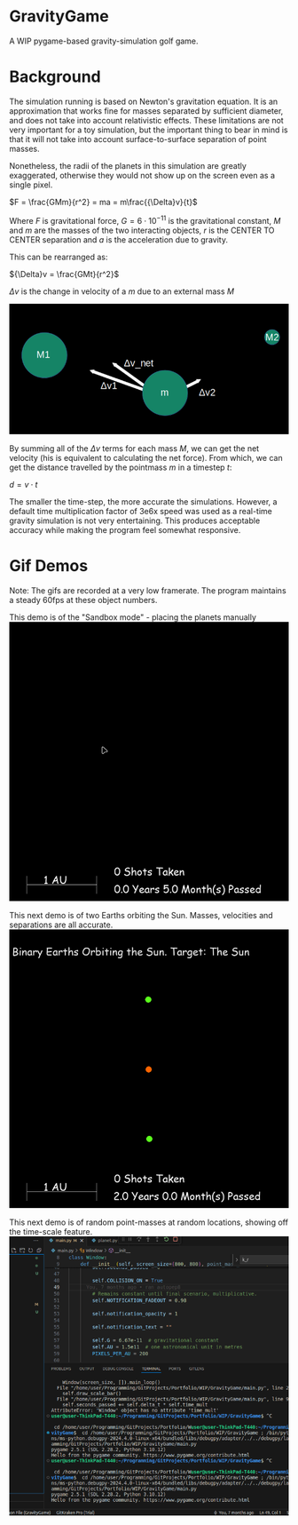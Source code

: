 # GravityGame
A WIP pygame-based gravity-simulation golf game.

# Background

The simulation running is based on Newton's gravitation equation. It is an approximation that works fine for masses separated by sufficient diameter, and does not take into account relativistic effects.
These limitations are not very important for a toy simulation, but the important thing to bear in mind is that it will not take into account surface-to-surface separation of point masses.

Nonetheless, the radii of the planets in this simulation are greatly exaggerated, otherwise they would not show up on the screen even as a single pixel.

$F = \frac{GMm}{r^2} = ma = m\frac{{\Delta}v}{t}$

Where $F$ is gravitational force, $G=6{\cdot}10^{-11}$ is the gravitational constant, $M$ and $m$ are the masses of the two interacting objects, $r$ is the CENTER TO CENTER separation and $a$ is the acceleration due to gravity. 

This can be rearranged as:

${\Delta}v = \frac{GMt}{r^2}$

${\Delta}v$ is the change in velocity of a $m$ due to an external mass $M$

![alt text](VelocityDiagram.png)

By summing all of the ${\Delta}v$ terms for each mass $M$, we can get the net velocity (his is equivalent to calculating the net force). From which, we can get the distance travelled by the pointmass $m$ in a timestep $t$:

$d=v{\cdot}t$

The smaller the time-step, the more accurate the simulations. However, a default time multiplication factor of 3e6x speed was used as a real-time gravity simulation is not very entertaining. This produces acceptable accuracy while making the program feel somewhat responsive.

# Gif Demos

Note: The gifs are recorded at a very low framerate. The program maintains a steady 60fps at these object numbers.

This demo is of the "Sandbox mode" - placing the planets manually
![Sandbox Gif](Demo.gif)

This next demo is of two Earths orbiting the Sun. Masses, velocities and separations are all accurate.
![Binary Earth Orbit](Demo2.gif)

This next demo is of random point-masses at random locations, showing off the time-scale feature.
![Randomly Generated Point w/ Time Scale Change](Demo3.gif)
